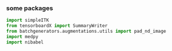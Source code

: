 ### some packages
```python
import simpleITK
from tensorboardX import SummaryWriter
from batchgenerators.augmentations.utils import pad_nd_image
import medpy
import nibabel
```
